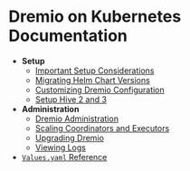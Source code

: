# Dremio on Kubernetes Documentation

* **Setup**
  * [Important Setup Considerations](./setup/Important-Setup-Considerations.md)
  * [Migrating Helm Chart Versions](./setup/Migrating-Helm-Chart-Versions.md)
  * [Customizing Dremio Configuration](./setup/Customizing-Dremio-Configuration.md)
  * [Setup Hive 2 and 3](./setup/Setup-Hive-2-and-3.md)
* **Administration**
  * [Dremio Administration](./administration/Dremio-Administration.md)
  * [Scaling Coordinators and Executors](./administration/Scaling-Coordinators-and-Executors.md)
  * [Upgrading Dremio](./administration/Upgrading-Dremio.md)
  * [Viewing Logs](./administration/Viewing-Logs.md)
* [`Values.yaml` Reference](./Values-Reference.md)